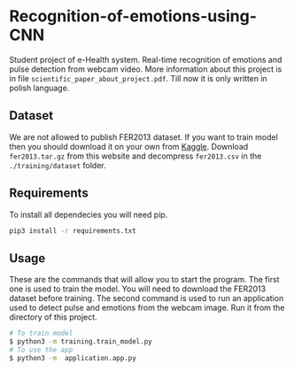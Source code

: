 # Recognition-of-emotions-using-CNN
Student project of e-Health system. Real-time recognition of emotions and pulse detection from webcam video.
More information about this project is in file `scientific_paper_about_project.pdf`. Till now it is only written in polish language.
## Dataset
We are not allowed to publish FER2013 dataset.
If you want to train model then you should download it on your own from [Kaggle](https://www.kaggle.com/c/challenges-in-representation-learning-facial-expression-recognition-challenge/data).
Download `fer2013.tar.gz` from this website and decompress `fer2013.csv` in the `./training/dataset` folder.

## Requirements
To install all dependecies you will need pip.
```bash
pip3 install -r requirements.txt
```
## Usage
These are the commands that will allow you to start the program. The first one is used to train the model. You will need to download the FER2013 dataset before training. The second command is used to run an application used to detect pulse and emotions from the webcam image. Run it from the directory
of this project.
```bash
# To train model
$ python3 -m training.train_model.py
# To use the app
$ python3 -m  application.app.py
```
